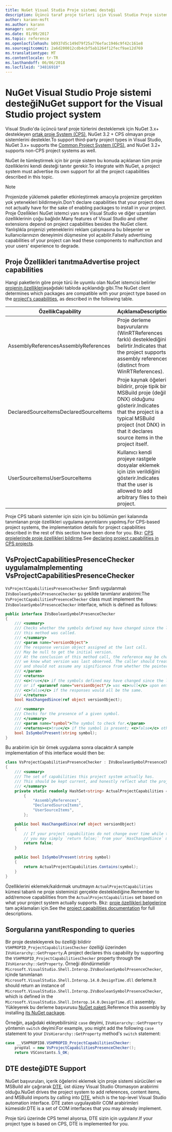 ```yaml
---
title: NuGet Visual Studio Proje sistemi desteği
description: Üçüncü taraf proje türleri için Visual Studio Proje sistemine NuGet tümleştirilmesi.
author: karann-msft
ms.author: karann
manager: unnir
ms.date: 01/09/2017
ms.topic: reference
ms.openlocfilehash: b0937d5c149d79f25a776efac1946c9f42c161e8
ms.sourcegitcommit: 2a6d200012cdb4cbf5ab1264f12fecf9ae12d769
ms.translationtype: MT
ms.contentlocale: tr-TR
ms.lasthandoff: 06/06/2018
ms.locfileid: "34816910"
---
```

# <a name="nuget-support-for-the-visual-studio-project-system"></a><span data-ttu-id="0a822-103">NuGet Visual Studio Proje sistemi desteği</span><span class="sxs-lookup"><span data-stu-id="0a822-103">NuGet support for the Visual Studio project system</span></span>

<span data-ttu-id="0a822-104">Visual Studio'da üçüncü taraf proje türlerini desteklemek için NuGet 3.x+ destekleyen [ortak proje System (CPS)](https://github.com/Microsoft/VSProjectSystem/blob/master/doc/overview/intro.md), NuGet 3.2 + CPS olmayan proje sistemlerini destekler.</span><span class="sxs-lookup"><span data-stu-id="0a822-104">To support third-party project types in Visual Studio, NuGet 3.x+ supports the [Common Project System (CPS)](https://github.com/Microsoft/VSProjectSystem/blob/master/doc/overview/intro.md), and NuGet 3.2+ supports non-CPS project systems as well.</span></span>

<span data-ttu-id="0a822-105">NuGet ile tümleştirmek için bir proje sistem bu konuda açıklanan tüm proje özelliklerini kendi desteği tanıtır gerekir.</span><span class="sxs-lookup"><span data-stu-id="0a822-105">To integrate with NuGet, a project system must advertise its own support for all the project capabilities described in this topic.</span></span>

> [!Note]
> <span data-ttu-id="0a822-106">Projenizde yüklemek paketler etkinleştirmek amacıyla projenize gerçekten yok yetenekleri bildirmeyin.</span><span class="sxs-lookup"><span data-stu-id="0a822-106">Don't declare capabilities that your project does not actually have for the sake of enabling packages to install in your project.</span></span> <span data-ttu-id="0a822-107">Proje Özellikleri NuGet istemci yanı sıra Visual Studio ve diğer uzantıları özelliklerinin çoğu bağlıdır.</span><span class="sxs-lookup"><span data-stu-id="0a822-107">Many features of Visual Studio and other extensions depend on project capabilities besides the NuGet client.</span></span> <span data-ttu-id="0a822-108">Yanlışlıkla projenizi yeteneklerini reklam çalışmasına bu bileşenler ve kullanıcılarınızın deneyimini düşmesine yol açabilir.</span><span class="sxs-lookup"><span data-stu-id="0a822-108">Falsely advertising capabilities of your project can lead these components to malfunction and your users' experience to degrade.</span></span>

## <a name="advertise-project-capabilities"></a><span data-ttu-id="0a822-109">Proje Özellikleri tanıtma</span><span class="sxs-lookup"><span data-stu-id="0a822-109">Advertise project capabilities</span></span>

<span data-ttu-id="0a822-110">Hangi paketlerin göre proje türü ile uyumlu olan NuGet istemcisi belirler [projenin özellikleri](https://github.com/Microsoft/VSProjectSystem/blob/master/doc/overview/about_project_capabilities.md)aşağıdaki tabloda açıklandığı gibi.</span><span class="sxs-lookup"><span data-stu-id="0a822-110">The NuGet client determines which packages are compatible with your project type based on the [project's capabilities](https://github.com/Microsoft/VSProjectSystem/blob/master/doc/overview/about_project_capabilities.md), as described in the following table.</span></span>

| <span data-ttu-id="0a822-111">Özellik</span><span class="sxs-lookup"><span data-stu-id="0a822-111">Capability</span></span> | <span data-ttu-id="0a822-112">Açıklama</span><span class="sxs-lookup"><span data-stu-id="0a822-112">Description</span></span> |
| --- | --- |
| <span data-ttu-id="0a822-113">AssemblyReferences</span><span class="sxs-lookup"><span data-stu-id="0a822-113">AssemblyReferences</span></span> | <span data-ttu-id="0a822-114">Proje derleme başvurularını (WinRTReferences farklı) desteklediğini belirtir.</span><span class="sxs-lookup"><span data-stu-id="0a822-114">Indicates that the project supports assembly references (distinct from WinRTReferences).</span></span> |
| <span data-ttu-id="0a822-115">DeclaredSourceItems</span><span class="sxs-lookup"><span data-stu-id="0a822-115">DeclaredSourceItems</span></span> | <span data-ttu-id="0a822-116">Proje kaynak öğeleri bildirir, proje tipik bir MSBuild proje (değil DNX) olduğunu gösterir.</span><span class="sxs-lookup"><span data-stu-id="0a822-116">Indicates that the project is a typical MSBuild project (not DNX) in that it declares source items in the project itself.</span></span> |
| <span data-ttu-id="0a822-117">UserSourceItems</span><span class="sxs-lookup"><span data-stu-id="0a822-117">UserSourceItems</span></span>|<span data-ttu-id="0a822-118">Kullanıcı kendi projeye rastgele dosyalar eklemek için izin verildiğini gösterir.</span><span class="sxs-lookup"><span data-stu-id="0a822-118">Indicates that the user is allowed to add arbitrary files to their project.</span></span> |

<span data-ttu-id="0a822-119">Proje CPS tabanlı sistemler için sizin için bu bölümün geri kalanında tanımlanan proje özellikleri uygulama ayrıntılarını yapılmış.</span><span class="sxs-lookup"><span data-stu-id="0a822-119">For CPS-based project systems, the implementation details for project capabilities described in the rest of this section have been done for you.</span></span> <span data-ttu-id="0a822-120">Bkz: [CPS projelerinde proje özellikleri bildirme](https://github.com/Microsoft/VSProjectSystem/blob/master/doc/overview/about_project_capabilities.md#how-to-declare-project-capabilities-in-your-project).</span><span class="sxs-lookup"><span data-stu-id="0a822-120">See [declaring project capabilities in CPS projects](https://github.com/Microsoft/VSProjectSystem/blob/master/doc/overview/about_project_capabilities.md#how-to-declare-project-capabilities-in-your-project).</span></span>

## <a name="implementing-vsprojectcapabilitiespresencechecker"></a><span data-ttu-id="0a822-121">VsProjectCapabilitiesPresenceChecker uygulama</span><span class="sxs-lookup"><span data-stu-id="0a822-121">Implementing VsProjectCapabilitiesPresenceChecker</span></span>

<span data-ttu-id="0a822-122">`VsProjectCapabilitiesPresenceChecker` Sınıfı uygulanmalı `IVsBooleanSymbolPresenceChecker` şu şekilde tanımlanır arabirimi:</span><span class="sxs-lookup"><span data-stu-id="0a822-122">The `VsProjectCapabilitiesPresenceChecker` class must implement the `IVsBooleanSymbolPresenceChecker` interface, which is defined as follows:</span></span>

```cs
public interface IVsBooleanSymbolPresenceChecker
{
    /// <summary>
    /// Checks whether the symbols defined may have changed since the last time
    /// this method was called.
    /// </summary>
    /// <param name="versionObject">
    /// The response version object assigned at the last call.
    /// May be null to get the initial version.
    /// At the conclusion of this method call, the reference may be changed so that on a subsequent call
    /// we know what version was last observed. The caller should treat this value as an opaque object,
    /// and should not assume any significance from whether the pointer changed or not.
    /// </param>
    /// <returns>
    /// <c>true</c> if the symbols defined may have changed since the last call to this method
    /// or if <paramref name="versionObject"/> was <c>null</c> upon entering this method.
    /// <c>false</c> if the responses would all be the same.
    /// </returns>
    bool HasChangedSince(ref object versionObject);

    /// <summary>
    /// Checks for the presence of a given symbol.
    /// </summary>
    /// <param name="symbol">The symbol to check for.</param>
    /// <returns><c>true</c> if the symbol is present; <c>false</c> otherwise.</returns>
    bool IsSymbolPresent(string symbol);
}
```

<span data-ttu-id="0a822-123">Bu arabirim için bir örnek uygulama sonra olacaktır:</span><span class="sxs-lookup"><span data-stu-id="0a822-123">A sample implementation of this interface would then be:</span></span>

```cs
class VsProjectCapabilitiesPresenceChecker : IVsBooleanSymbolPresenceChecker
{
    /// <summary>
    /// The set of capabilities this project system actually has.
    /// This should be kept current, and honestly reflect what the project can do.
    /// </summary>
    private static readonly HashSet<string> ActualProjectCapabilities = new HashSet<string>(StringComparer.OrdinalIgnoreCase)
        {
            "AssemblyReferences",
            "DeclaredSourceItems",
            "UserSourceItems",
        };

    public bool HasChangedSince(ref object versionObject)
    {
        // If your project capabilities do not change over time while the project is open,
        // you may simply `return false;` from your `HasChangedSince` method.
        return false;
    }

    public bool IsSymbolPresent(string symbol)
    {
        return ActualProjectCapabilities.Contains(symbol);
    }
}
```

<span data-ttu-id="0a822-124">Özelliklerini eklemek/kaldırmak unutmayın `ActualProjectCapabilities` kümesi tabanlı ne proje sisteminizi gerçekte desteklediğine.</span><span class="sxs-lookup"><span data-stu-id="0a822-124">Remember to add/remove capabilities from the `ActualProjectCapabilities` set based on what your project system actually supports.</span></span> <span data-ttu-id="0a822-125">Bkz: [proje özellikleri belgelerine](https://github.com/Microsoft/VSProjectSystem/blob/master/doc/overview/project_capabilities.md) tam açıklamaları için.</span><span class="sxs-lookup"><span data-stu-id="0a822-125">See the [project capabilities documentation](https://github.com/Microsoft/VSProjectSystem/blob/master/doc/overview/project_capabilities.md) for full descriptions.</span></span>

## <a name="responding-to-queries"></a><span data-ttu-id="0a822-126">Sorgularına yanıt</span><span class="sxs-lookup"><span data-stu-id="0a822-126">Responding to queries</span></span>

<span data-ttu-id="0a822-127">Bir proje destekleyerek bu özelliği bildirir `VSHPROPID_ProjectCapabilitiesChecker` özelliği üzerinden `IVsHierarchy::GetProperty`.</span><span class="sxs-lookup"><span data-stu-id="0a822-127">A project declares this capability by supporting the  `VSHPROPID_ProjectCapabilitiesChecker` property through the `IVsHierarchy::GetProperty`.</span></span> <span data-ttu-id="0a822-128">Örneği döndürmelidir `Microsoft.VisualStudio.Shell.Interop.IVsBooleanSymbolPresenceChecker`, içinde tanımlanan `Microsoft.VisualStudio.Shell.Interop.14.0.DesignTime.dll` derleme.</span><span class="sxs-lookup"><span data-stu-id="0a822-128">It should return an instance of `Microsoft.VisualStudio.Shell.Interop.IVsBooleanSymbolPresenceChecker`, which is defined in the `Microsoft.VisualStudio.Shell.Interop.14.0.DesignTime.dll` assembly.</span></span> <span data-ttu-id="0a822-129">Yükleyerek bu derleme başvurusu [NuGet paketi](https://www.nuget.org/packages/Microsoft.VisualStudio.Shell.Interop.14.0.DesignTime).</span><span class="sxs-lookup"><span data-stu-id="0a822-129">Reference this assembly by installing [its NuGet package](https://www.nuget.org/packages/Microsoft.VisualStudio.Shell.Interop.14.0.DesignTime).</span></span>

<span data-ttu-id="0a822-130">Örneğin, aşağıdaki ekleyebilirsiniz `case` deyimi, `IVsHierarchy::GetProperty` yöntemin `switch` deyimi:</span><span class="sxs-lookup"><span data-stu-id="0a822-130">For example, you might add the following `case` statement to your `IVsHierarchy::GetProperty` method's `switch` statement:</span></span>

```cs
case __VSHPROPID8.VSHPROPID_ProjectCapabilitiesChecker:
    propVal = new VsProjectCapabilitiesPresenceChecker();
    return VSConstants.S_OK;
```

## <a name="dte-support"></a><span data-ttu-id="0a822-131">DTE desteği</span><span class="sxs-lookup"><span data-stu-id="0a822-131">DTE Support</span></span>

<span data-ttu-id="0a822-132">NuGet başvuruları, içerik öğelerini eklemek için proje sistemi sürücüleri ve MSBuild alır çağırarak [DTE](/dotnet/api/envdte.dte?view=visualstudiosdk-2017), üst düzey Visual Studio Otomasyon arabirimi olduğu.</span><span class="sxs-lookup"><span data-stu-id="0a822-132">NuGet drives the project system to add references, content items, and MSBuild imports by calling into [DTE](/dotnet/api/envdte.dte?view=visualstudiosdk-2017), which is the top-level Visual Studio automation interface.</span></span> <span data-ttu-id="0a822-133">DTE zaten uygulayabilir COM arabirimleri kümesidir.</span><span class="sxs-lookup"><span data-stu-id="0a822-133">DTE is a set of COM interfaces that you may already implement.</span></span>

<span data-ttu-id="0a822-134">Proje türü üzerinde CPS temel alıyorsa, DTE sizin için uygulanır.</span><span class="sxs-lookup"><span data-stu-id="0a822-134">If your project type is based on CPS, DTE is implemented for you.</span></span>
